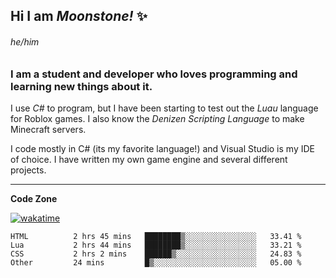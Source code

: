
<!--
**MoonstoneStudios/MoonstoneStudios** is a ✨ _special_ ✨ repository because its `README.md` (this file) appears on your GitHub profile.

Here are some ideas to get you started:

- 🔭 I’m currently working on ...
- 🌱 I’m currently learning ...
- 👯 I’m looking to collaborate on ...
- 🤔 I’m looking for help with ...
- 💬 Ask me about ...
- 📫 How to reach me: ...
- 😄 Pronouns: ...
- ⚡ Fun fact: ...
-->

## Hi I am _Moonstone!_  ✨
###### he/him
### I am a student and developer who loves programming and learning new things about it.

I use _C#_ to program, but I have been starting to test out the _Luau_ language for Roblox games.
I also know the _Denizen Scripting Language_ to make Minecraft servers.

I code mostly in C# (its my favorite language!) and Visual Studio is my IDE of choice. I have written my own game engine and several different projects.

---

**Code Zone**


[![wakatime](https://wakatime.com/badge/user/35c755da-7226-42ef-89f9-892c03fbcf7e.svg?style=for-the-badge)](https://wakatime.com/@35c755da-7226-42ef-89f9-892c03fbcf7e)
<!--START_SECTION:waka-->

```text
HTML          2 hrs 45 mins   ████████▒░░░░░░░░░░░░░░░░   33.41 %
Lua           2 hrs 44 mins   ████████▒░░░░░░░░░░░░░░░░   33.21 %
CSS           2 hrs 2 mins    ██████▒░░░░░░░░░░░░░░░░░░   24.83 %
Other         24 mins         █▒░░░░░░░░░░░░░░░░░░░░░░░   05.00 %
```

<!--END_SECTION:waka-->
